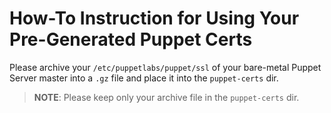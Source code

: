 # How-To Instruction for Using Your Pre-Generated Puppet Certs

Please archive your `/etc/puppetlabs/puppet/ssl` of your bare-metal Puppet Server master into a `.gz` file and place it into the `puppet-certs` dir.

> **NOTE**: Please keep only your archive file in the `puppet-certs` dir.
